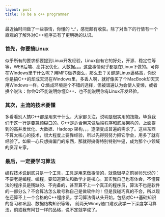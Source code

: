 ```yaml
---
layout: post
title: To be a c++ programmer
---
```


最近抽时间做了一些事情，你懂的 ^_^，感觉颇有收获。除了对当下的行情有一个直观的了解外对C++程序员有了更明确的认识。

### 首先，你要搞Linux

似乎所有的要求都要提到Linux开发经验，Linux自有它的好处，开源、稳定性等等，WEB后端、高并发优化、大数据。。。这些事情似乎都是在Linux下做的。可你在Windows里干什么呢？用MFC做界面么，那么丑？关键是Linux逼格高，你说你是搞C++的却成天混在Windows里，多丢人啊，就好像买了个MacBook却天天用Windows一样。Qt集成环境是个不错的选择，但被谱遍认为会使人变懒，或者换个说法：你会Qt不能说明你懂C++、也不能说明你有Linux开发经验。

### 其次，主流的技术要懂

多看看别人搞C++都是用来干什么，大家都关注，说明是很实用的技能，毕竟我们干这一行是要兼顾糊口的。C++是适合用来做后端程序和底层架构的，上面提到的高并发优化、大数据、Hadoop 架构，，，逐渐变成普遍的需求了。这些东西不算太核心的技术，很大程度上要靠经验，所以先得努努力把它学会，用多了就有经验了。如果一心只想搞偏门的东西，那就得搞得特别特别牛逼，成为那个小领域的资深专家。

### 最后，一定要学习算法

编程技术说到底只是一个工具，工具是用来做事情的，就像很早之前吴师兄说的：不要老是编程、编程，要知道算法和数学才是核心。其实我自己也有体会，不懂算法的程序员是残缺的、不完备的，甚至算不上一个真正的程序员，算法不也是软件的一部分么？不会算法怎么敢号称自己是做软件的！但是我碰巧真的不会，所以现在还算不上一个合格的C++程序员。学习算法得从头开始，包括对C++基础知识的复习和巩固、数据结构知识等等。
前两天Winny随口建议我学一下深度学习算法，倘或我有阿甘一样的品格，说不定就学成了。
